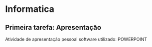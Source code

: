 # Informatica
## Primeira tarefa: Apresentação
Atividade de apresentação pessoal software utilizado: POWERPOINT
